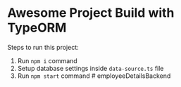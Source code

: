 # Awesome Project Build with TypeORM

Steps to run this project:

1. Run `npm i` command
2. Setup database settings inside `data-source.ts` file
3. Run `npm start` command
#   e m p l o y e e D e t a i l s B a c k e n d  
 